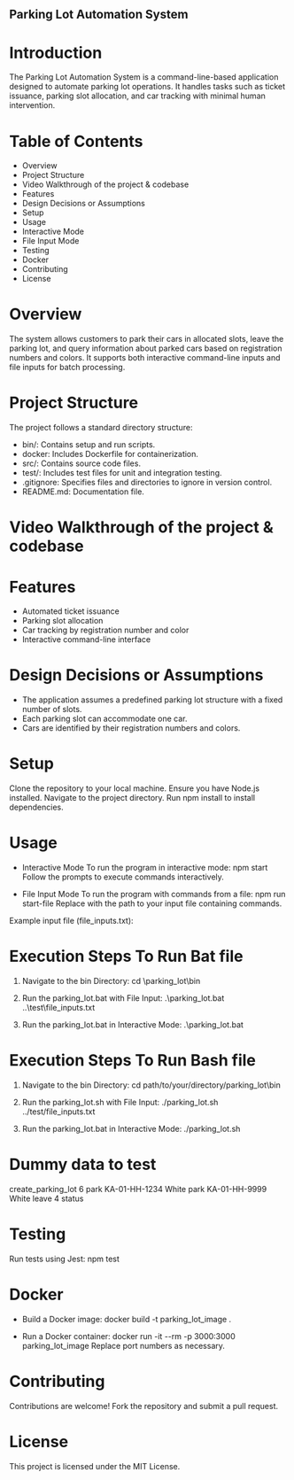 ## Parking Lot Automation System

# Introduction
The Parking Lot Automation System is a command-line-based application designed to automate parking lot operations. It handles tasks such as ticket issuance, parking slot allocation, and car tracking with minimal human intervention.

# Table of Contents
- Overview
- Project Structure
- Video Walkthrough of the project & codebase
- Features
- Design Decisions or Assumptions
- Setup
- Usage
- Interactive Mode
- File Input Mode
- Testing
- Docker
- Contributing
- License

# Overview
The system allows customers to park their cars in allocated slots, leave the parking lot, and query information about parked cars based on registration numbers and colors. It supports both interactive command-line inputs and file inputs for batch processing.

# Project Structure
The project follows a standard directory structure:

* bin/: Contains setup and run scripts.
* docker: Includes Dockerfile for containerization.
* src/: Contains source code files.
* test/: Includes test files for unit and integration testing.
* .gitignore: Specifies files and directories to ignore in version control.
* README.md: Documentation file.

# Video Walkthrough of the project & codebase

# Features
* Automated ticket issuance
* Parking slot allocation
* Car tracking by registration number and color
* Interactive command-line interface

# Design Decisions or Assumptions
* The application assumes a predefined parking lot structure with a fixed number of slots.
* Each parking slot can accommodate one car.
* Cars are identified by their registration numbers and colors.

# Setup
Clone the repository to your local machine.
Ensure you have Node.js installed.
Navigate to the project directory.
Run npm install to install dependencies.

# Usage
- Interactive Mode
To run the program in interactive mode:
 npm start
Follow the prompts to execute commands interactively.

- File Input Mode
To run the program with commands from a file:
npm run start-file <path-to-input-file>
Replace <path-to-input-file> with the path to your input file containing commands.

Example input file (file_inputs.txt):

# Execution Steps To Run Bat file
1. Navigate to the bin Directory:
 cd <path to the file>\parking_lot\bin

2. Run the parking_lot.bat with File Input:
 .\parking_lot.bat ..\test\file_inputs.txt

3. Run the parking_lot.bat in Interactive Mode:
 .\parking_lot.bat

# Execution Steps To Run Bash file
1. Navigate to the bin Directory:
 cd path/to/your/directory/parking_lot\bin

2. Run the parking_lot.sh with File Input:
  ./parking_lot.sh ../test/file_inputs.txt

3. Run the parking_lot.bat in Interactive Mode:
  ./parking_lot.sh


# Dummy data to test
create_parking_lot 6
park KA-01-HH-1234 White
park KA-01-HH-9999 White
leave 4
status
# Testing
Run tests using Jest:
npm test

# Docker
- Build a Docker image:
docker build -t parking_lot_image .

- Run a Docker container:
docker run -it --rm -p 3000:3000 parking_lot_image
Replace port numbers as necessary.

# Contributing
Contributions are welcome! Fork the repository and submit a pull request.

# License
This project is licensed under the MIT License.

